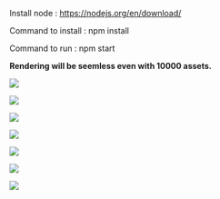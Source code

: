 Install node : https://nodejs.org/en/download/

Command to install : npm install

Command to run : npm start

**Rendering will be seemless even with 10000 assets.**


![](AssetVis.gif)

![](Filter.gif)

![](HideShow.gif)

![](NormalSort.gif)

![](MulipleSort.gif)

![](Pagination.gif)

![](ResizeReplace.gif)
